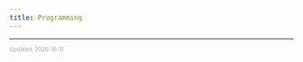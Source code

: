 ```yaml
---
title: Programming
---
```


---

<sup><sub><font color="#a6a6a6">Updated: 2020-10-11</font></sub></sup>
